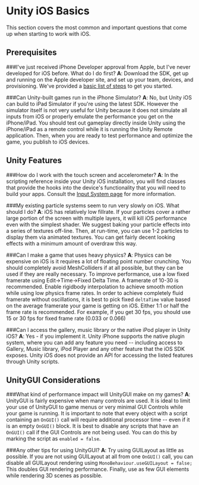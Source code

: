 Unity iOS Basics
================


This section covers the most common and important questions that come up when starting to work with iOS.

Prerequisites
-------------


###I've just received iPhone Developer approval from Apple, but I've never developed for iOS before.  What do I do first?
__A__: Download the SDK, get up and running on the Apple developer site, and set up your team, devices, and provisioning. We've provided a [basic list of steps](iphone-accountsetup.md) to get you started.

###Can Unity-built games run in the iPhone Simulator?
__A__: No, but Unity iOS can build to iPad Simulator if you're using the latest SDK. However the simulator itself is not very useful for Unity because it does not simulate all inputs from iOS or properly emulate the performance you get on the iPhone/iPad. You should test out gameplay directly inside Unity using the iPhone/iPad as a remote control while it is running the Unity Remote application. Then, when you are ready to test performance and optimize the game, you publish to iOS devices.

Unity Features
--------------


###How do I work with the touch screen and accelerometer?
__A__: In the scripting reference inside your Unity iOS installation, you will find classes that provide the hooks into the device's functionality that you will need to build your apps. Consult the [Input System page](Input#Input.md) for more information.

###My existing particle systems seem to run very slowly on iOS.  What should I do?
__A__: iOS has relatively low fillrate. If your particles cover a rather large portion of the screen with multiple layers, it will kill iOS performance even with the simplest shader. We suggest baking your particle effects into a series of textures off-line. Then, at run-time, you can use 1-2 particles to display them via animated textures. You can get fairly decent looking effects with a minimum amount of overdraw this way.

###Can I make a game that uses heavy physics?
__A__:  Physics can be expensive on iOS is it requires a lot of floating point number crunching. You should completely avoid MeshColliders if at all possible, but they can be used if they are really necessary. To improve performance, use a low fixed framerate using <span class=menu>Edit->Time->Fixed Delta Time</span>. A framerate of 10-30 is recommended. Enable rigidbody interpolation to achieve smooth motion while using low physics frame rates. In order to achieve completely fluid framerate without oscillations, it is best to pick fixed `deltaTime` value based on the average framerate your game is getting on iOS. Either 1:1 or half the frame rate is recommended. For example, if you get 30 fps, you should use 15 or 30 fps for fixed frame rate (0.033 or 0.066)

###Can I access the gallery, music library or the native iPod player in Unity iOS?
__A__: Yes - if you implement it. Unity iPhone supports the native plugin system, where you can add any feature you need -- including access to Gallery, Music library, iPod Player and any other feature that the iOS SDK exposes. Unity iOS does not provide an API for accessing the listed features through Unity scripts.


UnityGUI Considerations
-----------------------

###What kind of performance impact will UnityGUI make on my games?
__A__: UnityGUI is fairly expensive when many controls are used.  It is ideal to limit your use of UnityGUI to game menus or very minimal GUI Controls while your game is running.  It is important to note that every object with a script containing an `OnGUI()` call will require additional processor time -- even if it is an empty `OnGUI()` block.  It is best to disable any scripts that have an `OnGUI()` call if the GUI Controls are not being used.  You can do this by marking the script as `enabled = false`.

###Any other tips for using UnityGUI?
__A__: Try using GUILayout as little as possible. If you are not using GUILayout at all from one `OnGUI()` call, you can disable all GUILayout rendering using `MonoBehaviour.useGUILayout = false;` This doubles GUI rendering performance. Finally, use as few GUI elements while rendering 3D scenes as possible.
